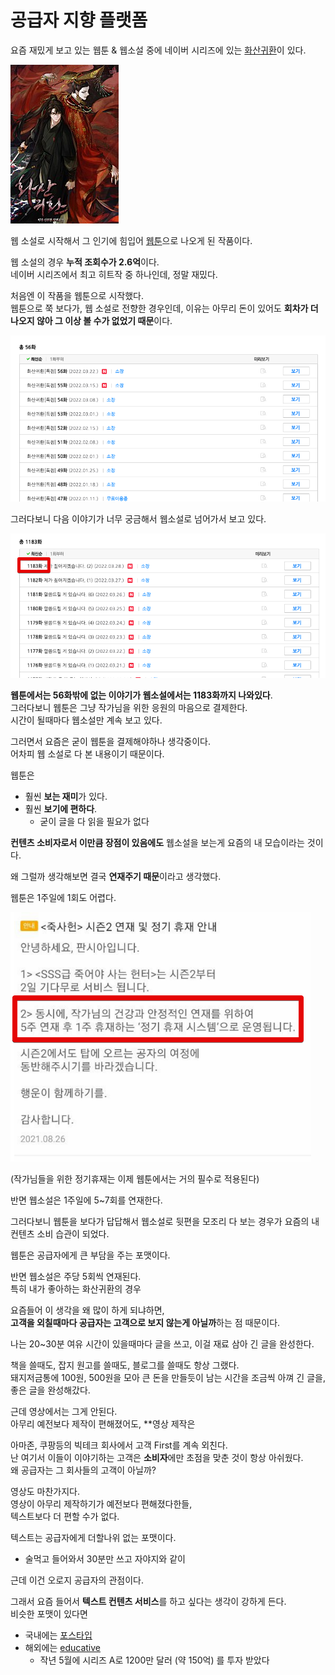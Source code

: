 # 공급자 지향 플랫폼

요즘 재밌게 보고 있는 웹툰 & 웹소설 중에 네이버 시리즈에 있는 [화산귀환](https://series.naver.com/novel/detail.series?productNo=4130558)이 있다.  

![intro](./images/intro.jpeg)

웹 소설로 시작해서 그 인기에 힘입어 [웹툰](https://comic.naver.com/webtoon/list?titleId=769209)으로 나오게 된 작품이다.  
  
웹 소설의 경우 **누적 조회수가 2.6억**이다.  
네이버 시리즈에서 최고 히트작 중 하나인데, 정말 재밌다.  
   
처음엔 이 작품을 웹툰으로 시작했다.  
웹툰으로 쭉 보다가, 웹 소설로 전향한 경우인데, 이유는 아무리 돈이 있어도 **회차가 더 나오지 않아 그 이상 볼 수가 없었기 때문**이다.

![webtoon](./images/webtoon.png)

그러다보니 다음 이야기가 너무 궁금해서 웹소설로 넘어가서 보고 있다.  

![story](./images/story.png)

**웹툰에서는 56화밖에 없는 이야기가 웹소설에서는 1183화까지 나와있다**.  
그러다보니 웹툰은 그냥 작가님을 위한 응원의 마음으로 결제한다.  
시간이 될때마다 웹소설만 계속 보고 있다.  
  
그러면서 요즘은 굳이 웹툰을 결제해야하나 생각중이다.  
어차피 웹 소설로 다 본 내용이기 때문이다.  
  
웹툰은 

* 훨씬 **보는 재미**가 있다.  
* 훨씬 **보기에 편하다**.
  * 굳이 글을 다 읽을 필요가 없다

**컨텐츠 소비자로서 이만큼 장점이 있음에도** 웹소설을 보는게 요즘의 내 모습이라는 것이다.  
  
왜 그럴까 생각해보면 결국 **연재주기 때문**이라고 생각했다.  
  
웹툰은 1주일에 1회도 어렵다. 

![kakaopage](./images/kakaopage.png)

(작가님들을 위한 정기휴재는 이제 웹툰에서는 거의 필수로 적용된다)  
  
반면 웹소설은 1주일에 5~7회를 연재한다.  
  

그러다보니 웹툰을 보다가 답답해서 웹소설로 뒷편을 모조리 다 보는 경우가 요즘의 내 컨텐츠 소비 습관이 되었다.  
  
웹툰은 공급자에게 큰 부담을 주는 포맷이다.  


  
반면 웹소설은 주당 5회씩 연재된다.  
특히 내가 좋아하는 화산귀환의 경우 

요즘들어 이 생각을 왜 많이 하게 되냐하면,  
**고객을 외칠때마다 공급자는 고객으로 보지 않는게 아닐까**하는 점 때문이다.  


나는 20~30분 여유 시간이 있을때마다 글을 쓰고, 이걸 재료 삼아 긴 글을 완성한다.  
  
책을 쓸때도, 잡지 원고를 쓸때도, 블로그를 쓸때도 항상 그랬다.  
돼지저금통에 100원, 500원을 모아 큰 돈을 만들듯이 남는 시간을 조금씩 아껴 긴 글을, 좋은 글을 완성해갔다.  
  
근데 영상에서는 그게 안된다.  
아무리 예전보다 제작이 편해졌어도, **영상 제작은 

아마존, 쿠팡등의 빅테크 회사에서 고객 First를 계속 외친다.  
난 여기서 이들이 이야기하는 고객은 **소비자**에만 초점을 맞춘 것이 항상 아쉬웠다.  
왜 공급자는 그 회사들의 고객이 아닐까?  

영상도 마찬가지다.  
영상이 아무리 제작하기가 예전보다 편해졌다한들,  
텍스트보다 더 편할 수가 없다.  

텍스트는 공급자에게 더할나위 없는 포맷이다.

* 술먹고 들어와서 30분만 쓰고 자야지와 같이 

근데 이건 오로지 공급자의 관점이다.  


그래서 요즘 들어서 **텍스트 컨텐츠 서비스**를 하고 싶다는 생각이 강하게 든다.  
비슷한 포맷이 있다면 

* 국내에는 [포스타입](https://www.postype.com/)
* 해외에는 [educative](https://www.educative.io/)
  * 작년 5월에 시리즈 A로 1200만 달러 (약 150억) 를 투자 받았다  


